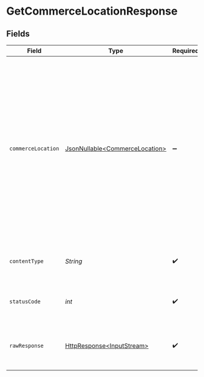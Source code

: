 # GetCommerceLocationResponse


## Fields

| Field                                                                                                                                                                                                                                                                                                             | Type                                                                                                                                                                                                                                                                                                              | Required                                                                                                                                                                                                                                                                                                          | Description                                                                                                                                                                                                                                                                                                       | Example                                                                                                                                                                                                                                                                                                           |
| ----------------------------------------------------------------------------------------------------------------------------------------------------------------------------------------------------------------------------------------------------------------------------------------------------------------- | ----------------------------------------------------------------------------------------------------------------------------------------------------------------------------------------------------------------------------------------------------------------------------------------------------------------- | ----------------------------------------------------------------------------------------------------------------------------------------------------------------------------------------------------------------------------------------------------------------------------------------------------------------- | ----------------------------------------------------------------------------------------------------------------------------------------------------------------------------------------------------------------------------------------------------------------------------------------------------------------- | ----------------------------------------------------------------------------------------------------------------------------------------------------------------------------------------------------------------------------------------------------------------------------------------------------------------- |
| `commerceLocation`                                                                                                                                                                                                                                                                                                | [JsonNullable\<CommerceLocation>](../../models/shared/CommerceLocation.md)                                                                                                                                                                                                                                        | :heavy_minus_sign:                                                                                                                                                                                                                                                                                                | OK                                                                                                                                                                                                                                                                                                                | {<br/>"id": "15",<br/>"name": "London Warehouse",<br/>"address": {<br/>"type": "Inventory",<br/>"line1": "Warner House",<br/>"line2": "98 Theobald's Road",<br/>"city": "London",<br/>"region": "",<br/>"country": "United Kingdom",<br/>"postalCode": "WC1X 8WB"<br/>},<br/>"modifiedDate": "2020-08-12T14:37:37",<br/>"sourceModifiedDate": "2020-08-12T14:37:37"<br/>} |
| `contentType`                                                                                                                                                                                                                                                                                                     | *String*                                                                                                                                                                                                                                                                                                          | :heavy_check_mark:                                                                                                                                                                                                                                                                                                | HTTP response content type for this operation                                                                                                                                                                                                                                                                     |                                                                                                                                                                                                                                                                                                                   |
| `statusCode`                                                                                                                                                                                                                                                                                                      | *int*                                                                                                                                                                                                                                                                                                             | :heavy_check_mark:                                                                                                                                                                                                                                                                                                | HTTP response status code for this operation                                                                                                                                                                                                                                                                      |                                                                                                                                                                                                                                                                                                                   |
| `rawResponse`                                                                                                                                                                                                                                                                                                     | [HttpResponse\<InputStream>](https://docs.oracle.com/en/java/javase/11/docs/api/java.net.http/java/net/http/HttpResponse.html)                                                                                                                                                                                    | :heavy_check_mark:                                                                                                                                                                                                                                                                                                | Raw HTTP response; suitable for custom response parsing                                                                                                                                                                                                                                                           |                                                                                                                                                                                                                                                                                                                   |